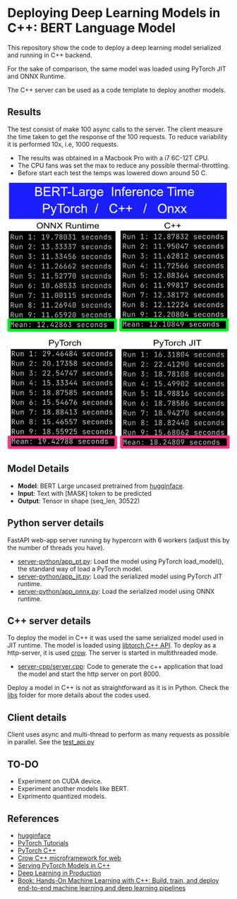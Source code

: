 # Deploying Deep Learning Models in C++: BERT Language Model

This repository show the code to deploy a deep learning model serialized and running in C++ backend.

For the sake of comparison, the same model was loaded using PyTorch JIT and ONNX Runtime.

The C++ server can be used as a code template to deploy another models.


## Results
The test consist of make 100 async calls to the server. The client measure the time taken to get the response of the 100 requests. To reduce variability it is performed 10x, i.e, 1000 requests.
- The results was obtained in a Macbook Pro with a i7 6C-12T CPU. 
- The CPU fans was set the max to reduce any possible thermal-throttling.
- Before start each test the temps was lowered down around 50 C.

<img src="img/bert.jpg">


## Model Details

- <b>Model</b>: BERT Large uncased pretrained from [hugginface](http://huggingface.co).
- <b>Input</b>: Text with [MASK] token to be predicted
- <b>Output</b>: Tensor in shape (seq_len, 30522)


## Python server details
FastAPI web-app server running by hypercorn with 6 workers (adjust this by the number of threads you have).
- [server-python/app_pt.py](server-python/app_pt.py): Load the model using PyTorch load_model(), the standard way of load a PyTorch model.
- [server-python/app_jit.py](server-python/app_jit.py): Load the serialized model using PyTorch JIT runtime.
- [server-python/app_onnx.py](server-python/app_onnx.py): Load the serialized model using ONNX runtime.


## C++ server details
To deploy the model in C++ it was used the same serialized model used in JIT runtime. The model is loaded using [libtorch C++ API](https://pytorch.org/cppdocs/installing.html). To deploy as a http-server, it is used [crow](https://github.com/ipkn/crow). The server is started in multithreaded mode.

- [server-cpp/server.cpp](server-cpp/bert-server.cpp): Code to generate the c++ application that load the model and start the http server on port 8000.

Deploy a model in C++ is not as straightforward as it is in Python. Check the [libs](server-cpp/libs) folder for more details about the codes used.

## Client details
Client uses async and multi-thread to perform as many requests as possible in parallel. See the [test_api.py](test_api.py)


## TO-DO
- Experiment on CUDA device.
- Experiment another models like BERT.
- Exprimento quantized models.


## References
- [hugginface](http://huggingface.co)
- [PyTorch Tutorials](https://pytorch.org/tutorials/advanced/super_resolution_with_onnxruntime.html)
- [PyTorch C++](https://pytorch.org/tutorials/advanced/cpp_frontend.html)
- [Crow C++ microframework for web](https://github.com/ipkn/crow)
- [Serving PyTorch Models in C++](https://github.com/Wizaron/pytorch-cpp-inference)
- [Deep Learning in Production](https://github.com/ahkarami/Deep-Learning-in-Production)
- [Book: Hands-On Machine Learning with C++: Build, train, and deploy end-to-end machine learning and deep learning pipelines](https://www.amazon.com.br/Hands-Machine-Learning-end-end-ebook/dp/B0881XCLY8)
